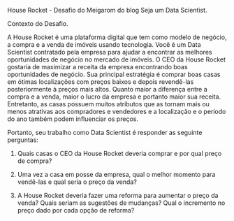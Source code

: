 House Rocket - Desafio do Meigarom do blog Seja um Data Scientist.

Contexto do Desafio.

A House Rocket é uma plataforma digital que tem como modelo de negócio, a compra e a venda de imóveis usando tecnologia. Você é um Data Scientist contratado pela empresa para ajudar a encontrar as melhores oportunidades de negócio no mercado de imóveis. O CEO da House Rocket gostaria de maximizar a receita da empresa encontrando boas oportunidades de negócio. Sua principal estratégia é comprar boas casas em ótimas localizações com preços baixos e depois revendê-las posteriormente à preços mais altos. Quanto maior a diferença entre a compra e a venda, maior o lucro da empresa e portanto maior sua receita. Entretanto, as casas possuem muitos atributos que as tornam mais ou menos atrativas aos compradores e vendedores e a localização e o período do ano também podem influenciar os preços.

Portanto, seu trabalho como Data Scientist é responder as seguinte perguntas:

1. Quais casas o CEO da House Rocket deveria comprar e por qual preço de compra?

2. Uma vez a casa em posse da empresa, qual o melhor momento para vendê-las e qual seria o preço da venda?

3. A House Rocket deveria fazer uma reforma para aumentar o preço da venda? Quais seriam as sugestões de mudanças? Qual o incremento no preço dado por cada opção de reforma?
